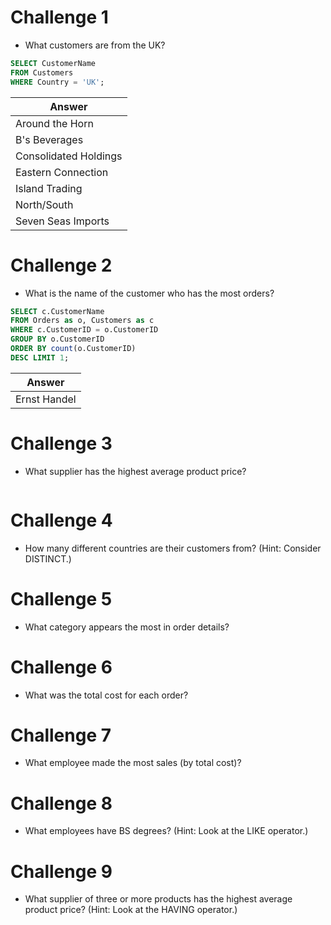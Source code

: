 # Challenge 1
* What customers are from the UK?

```sql
SELECT CustomerName
FROM Customers
WHERE Country = 'UK';
```

|Answer|
|---------------------|
|Around the Horn|
|B's Beverages|
|Consolidated Holdings|
|Eastern Connection|
|Island Trading|
|North/South|
|Seven Seas Imports|

# Challenge 2
* What is the name of the customer who has the most orders?
```sql
SELECT c.CustomerName
FROM Orders as o, Customers as c 
WHERE c.CustomerID = o.CustomerID 
GROUP BY o.CustomerID 
ORDER BY count(o.CustomerID)
DESC LIMIT 1;
```
|Answer|
|---------------------|
|Ernst Handel|

# Challenge 3
* What supplier has the highest average product price?
```sql

```

# Challenge 4
* How many different countries are their customers from? (Hint: Consider DISTINCT.)

# Challenge 5
* What category appears the most in order details?

# Challenge 6
* What was the total cost for each order?

# Challenge 7
* What employee made the most sales (by total cost)?

# Challenge 8
* What employees have BS degrees? (Hint: Look at the LIKE operator.)

# Challenge 9
* What supplier of three or more products has the highest average product price? (Hint: Look at the HAVING operator.)
